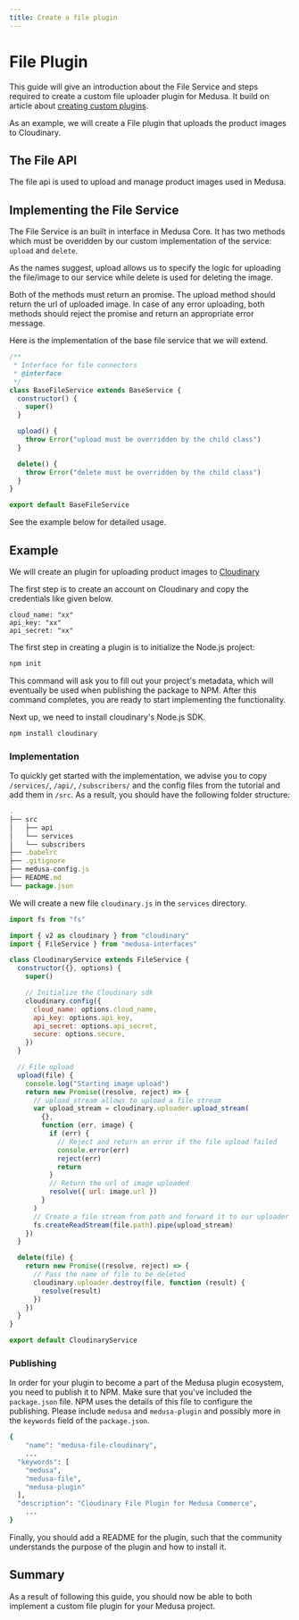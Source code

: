 ```yaml
---
title: Create a file plugin
---
```


# File Plugin

This guide will give an introduction about the File Service and steps required to create a custom file uploader plugin for Medusa. It build on article about [creating custom plugins](https://docs.medusajs.com/guides/plugins).

As an example, we will create a File plugin that uploads the product images to Cloudinary.

## The File API

The file api is used to upload and manage product images used in Medusa.

## Implementing the File Service

The File Service is an built in interface in Medusa Core. It has two methods which must be overidden by our custom implementation of the service: `upload` and `delete`.

As the names suggest, upload allows us to specify the logic for uploading the file/image to our service while delete is used for deleting the image.

Both of the methods must return an promise.
The upload method should return the url of uploaded image.
In case of any error uploading, both methods should reject the promise and return an appropriate error message.

Here is the implementation of the base file service that we will extend.

```javascript
/**
 * Interface for file connectors
 * @interface
 */
class BaseFileService extends BaseService {
  constructor() {
    super()
  }

  upload() {
    throw Error("upload must be overridden by the child class")
  }

  delete() {
    throw Error("delete must be overridden by the child class")
  }
}

export default BaseFileService
```

See the example below for detailed usage.

## Example

We will create an plugin for uploading product images to [Cloudinary](https://cloudinary.com/)

The first step is to create an account on Cloudinary and copy the credentials like given below.

```
cloud_name: "xx"
api_key: "xx"
api_secret: "xx"

```

The first step in creating a plugin is to initialize the Node.js project:

```bash npm2yarn
npm init
```

This command will ask you to fill out your project's metadata, which will eventually be used when publishing the package to NPM. After this command completes, you are ready to start implementing the functionality.

Next up, we need to install cloudinary's Node.js SDK.

```bash npm2yarn
npm install cloudinary
```

### Implementation

To quickly get started with the implementation, we advise you to copy `/services/`, `/api/`, `/subscribers/` and the config files from the tutorial and add them in `/src`. As a result, you should have the following folder structure:

```js
.
├── src
│   ├── api
│   └── services
│   └── subscribers
├── .babelrc
├── .gitignore
├── medusa-config.js
├── README.md
└── package.json
```

We will create a new file `cloudinary.js` in the `services` directory.

```javascript
import fs from "fs"

import { v2 as cloudinary } from "cloudinary"
import { FileService } from "medusa-interfaces"

class CloudinaryService extends FileService {
  constructor({}, options) {
    super()

    // Initialize the Cloudinary sdk
    cloudinary.config({
      cloud_name: options.cloud_name,
      api_key: options.api_key,
      api_secret: options.api_secret,
      secure: options.secure,
    })
  }

  // File upload
  upload(file) {
    console.log("Starting image upload")
    return new Promise((resolve, reject) => {
      // upload_stream allows to upload a file stream
      var upload_stream = cloudinary.uploader.upload_stream(
        {},
        function (err, image) {
          if (err) {
            // Reject and return an error if the file upload failed
            console.error(err)
            reject(err)
            return
          }
          // Return the url of image uploaded
          resolve({ url: image.url })
        }
      )
      // Create a file stream from path and forward it to our uploader
      fs.createReadStream(file.path).pipe(upload_stream)
    })
  }

  delete(file) {
    return new Promise((resolve, reject) => {
      // Pass the name of file to be deleted
      cloudinary.uploader.destroy(file, function (result) {
        resolve(result)
      })
    })
  }
}

export default CloudinaryService
```

### Publishing

In order for your plugin to become a part of the Medusa plugin ecosystem, you need to publish it to NPM. Make sure that you've included the `package.json` file. NPM uses the details of this file to configure the publishing. Please include `medusa` and `medusa-plugin` and possibly more in the `keywords` field of the `package.json`.

```bash
{
	"name": "medusa-file-cloudinary",
	...
  "keywords": [
    "medusa",
    "medusa-file",
    "medusa-plugin"
  ],
  "description": "Cloudinary File Plugin for Medusa Commerce",
	...
}
```

Finally, you should add a README for the plugin, such that the community understands the purpose of the plugin and how to install it.

## Summary

As a result of following this guide, you should now be able to both implement a custom file plugin for your Medusa project.
